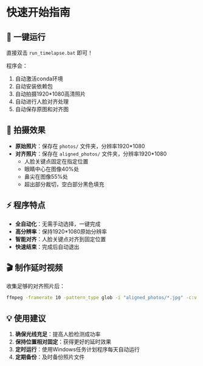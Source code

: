 # 快速开始指南

## 🚀 一键运行

直接双击 `run_timelapse.bat` 即可！

程序会：
1. 自动激活conda环境
2. 自动安装依赖包
3. 自动拍摄1920*1080高清照片
4. 自动进行人脸对齐处理
5. 自动保存原图和对齐图

## 📸 拍摄效果

- **原始照片**：保存在 `photos/` 文件夹，分辨率1920*1080
- **对齐照片**：保存在 `aligned_photos/` 文件夹，分辨率1920*1080
  - 人脸关键点固定在指定位置
  - 眼睛中心在图像40%处
  - 鼻尖在图像55%处
  - 超出部分裁切，空白部分黑色填充

## ⚡ 程序特点

- **全自动化**：无需手动选择，一键完成
- **高分辨率**：保持1920*1080原始分辨率
- **智能对齐**：人脸关键点对齐到固定位置
- **快速结束**：完成后自动退出

## 🎬 制作延时视频

收集足够的对齐照片后：

```bash
ffmpeg -framerate 10 -pattern_type glob -i "aligned_photos/*.jpg" -c:v libx264 -pix_fmt yuv420p timelapse.mp4
```

## 💡 使用建议

1. **确保光线充足**：提高人脸检测成功率
2. **保持位置相对固定**：获得更好的延时效果
3. **定时运行**：使用Windows任务计划程序每天自动运行
4. **定期备份**：及时备份照片文件